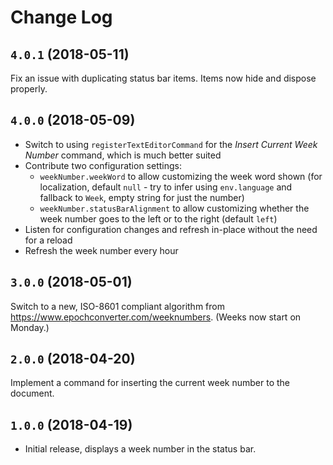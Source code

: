 # Change Log

## `4.0.1` (2018-05-11)

Fix an issue with duplicating status bar items. Items now hide and dispose properly.

## `4.0.0` (2018-05-09)

- Switch to using `registerTextEditorCommand` for the *Insert Current Week Number* command, which is much better suited
- Contribute two configuration settings:
  - `weekNumber.weekWord` to allow customizing the week word shown (for localization, default `null` - try to infer using `env.language` and fallback to `Week`, empty string for just the number)
  - `weekNumber.statusBarAlignment` to allow customizing whether the week number goes to the left or to the right (default `left`)
- Listen for configuration changes and refresh in-place without the need for a reload
- Refresh the week number every hour

## `3.0.0` (2018-05-01)

Switch to a new, ISO-8601 compliant algorithm from https://www.epochconverter.com/weeknumbers.
(Weeks now start on Monday.)

## `2.0.0` (2018-04-20)

Implement a command for inserting the current week number to the document.

## `1.0.0` (2018-04-19)

- Initial release, displays a week number in the status bar.
